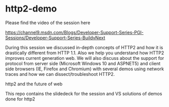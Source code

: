 # http2-demo
Please find the video of the session here 

https://channel9.msdn.com/Blogs/Developer-Support-Series-PGI-Sessions/Developer-Support-Series-BuildvNext

During this session we discussed in-depth concepts of HTTP2 and how it is drastically different from HTTP 1.1. Also we help you understand how HTTP2 improves current generation web. We will also discuss about the support for protocol from server side (Microsoft Windows 10 and ASPNET5) and client side browsers (IE, Firefox and Chromium) with several demos using network traces and how we can dissect/troubleshoot HTTP2.

http2 and the future of web

This  repo contains the slidedeck for the session and VS solutions of demos done for http2 

